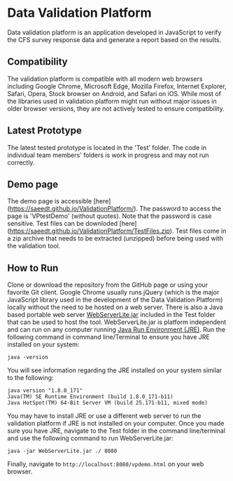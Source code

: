 # Data Validation Platform
Data validation platform is an application developed in JavaScript to verify the CFS survey response data and generate a report based on the results. 

## Compatibility
The validation platform is compatible with all modern web browsers including Google Chrome, Microsoft Edge, Mozilla Firefox, Internet Explorer, Safari, Opera, Stock browser on Android, and Safari on iOS. While most of the libraries used in validation platform might run without major issues in older browser versions, they are not actively tested to ensure compatibility.

## Latest Prototype
The latest tested prototype is located in the 'Test' folder. The code in individual team members' folders is work in progress and may not run correctly. 

## Demo page
The demo page is accessible [here] (https://saeedt.github.io/ValidationPlatform/). The password to access the page is 'VPtestDemo' (without quotes). Note that the password is case sensitive. Test files can be downloded [here] (https://saeedt.github.io/ValidationPlatform/TestFiles.zip). Test files come in a zip archive that needs to be extracted (unzipped) before being used with the validation tool. 

## How to Run
Clone or download the repository from the GitHub page or using your favorite Git client. Google Chrome usually runs jQuery (which is the major JavaScript library used in the development of the Data Validation Platform) locally without the need to be hosted on a web server. There is also a Java based portable web server [WebServerLite.jar](http://www.jibble.org/jibblewebserver.php) included in the Test folder that can be used to host the tool. 
WebServerLite.jar is platform independent and can run on any computer running [Java Run Environment (JRE)](http://www.oracle.com/technetwork/java/javase/jre8-downloads-2133155.html). Run the following command in command line/Terminal to ensure you have JRE installed on your system: 
```
java -version
```

You will see information regarding the JRE installed on your system similar to the following:
 
```
java version "1.8.0_171"
Java(TM) SE Runtime Environment (build 1.8.0_171-b11)
Java HotSpot(TM) 64-Bit Server VM (build 25.171-b11, mixed mode) 
```

You may have to install JRE or use a different web server to run the validation platform if JRE is not installed on your computer. Once you made sure you have JRE, navigate to the Test folder in the command line/terminal and use the following command to run WebServerLite.jar:

```
java -jar WebServerLite.jar ./ 8080
```
Finally, navigate to `http://localhost:8080/vpdemo.html` on your web browser. 

